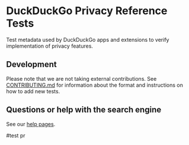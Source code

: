 # DuckDuckGo Privacy Reference Tests

Test metadata used by DuckDuckGo apps and extensions to verify implementation of privacy features.

## Development

Please note that we are not taking external contributions.
See [CONTRIBUTING.md](CONTRIBUTING.md) for information about the format and instructions on how to add new tests.

## Questions or help with the search engine
See our [help pages](https://duck.co/help).

#test pr

